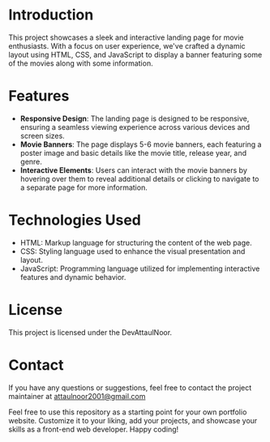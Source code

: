 # Introduction
This project showcases a sleek and interactive landing page for movie enthusiasts. With a focus on user experience, we've crafted a dynamic layout using HTML, CSS, and JavaScript to display a banner featuring some of the movies along with some information.

# Features
- **Responsive Design**: The landing page is designed to be responsive, ensuring a seamless viewing experience across various devices and screen sizes.
- **Movie Banners**: The page displays 5-6 movie banners, each featuring a poster image and basic details like the movie title, release year, and genre.
- **Interactive Elements**: Users can interact with the movie banners by hovering over them to reveal additional details or clicking to navigate to a separate page for more information.

# Technologies Used
- HTML: Markup language for structuring the content of the web page.
- CSS: Styling language used to enhance the visual presentation and layout.
- JavaScript: Programming language utilized for implementing interactive features and dynamic behavior.

# License
This project is licensed under the DevAttaulNoor.

# Contact
If you have any questions or suggestions, feel free to contact the project maintainer at attaulnoor2001@gmail.com

Feel free to use this repository as a starting point for your own portfolio website. Customize it to your liking, add your projects, and showcase your skills as a front-end web developer. Happy coding!
